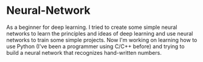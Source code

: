 # Neural-Network

As a beginner for deep learning. I tried to create some simple neural networks to learn the principles and ideas of deep learning and use neural networks to train some simple projects. Now I'm working on learning how to use Python (I've been a programmer using C/C++ before) and trying to build a neural network that recognizes hand-written numbers.
